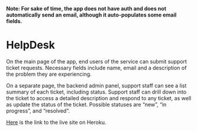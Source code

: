 **Note: For sake of time, the app does not have auth and does not automatically send an email, although it auto-populates some email fields.**

# HelpDesk
On the main page of the app, end users of the service can submit support ticket requests. Necessary fields include name, email and a description of the problem they are experiencing.

On a separate page, the backend admin panel, support staff can see a list summary of each ticket, including status. Support staff can drill down into the ticket to access a detailed description and respond to any ticket, as well as update the status of the ticket. Possible statuses are “new”, “in progress”, and “resolved”.

[Here](https://zealthy-help-desk-359267cc94ea.herokuapp.com/) is the link to the live site on Heroku.


